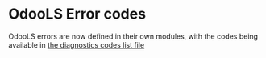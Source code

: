 # OdooLS Error codes
OdooLS errors are now defined in their own modules, with the codes being available in [the diagnostics codes list file](src\core\diagnostic_codes_list.rs)
